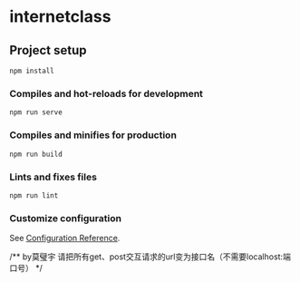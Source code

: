 # internetclass

## Project setup
```
npm install
```

### Compiles and hot-reloads for development
```
npm run serve
```

### Compiles and minifies for production
```
npm run build
```

### Lints and fixes files
```
npm run lint
```

### Customize configuration
See [Configuration Reference](https://cli.vuejs.org/config/).

/**
  by莫璧宇
  请把所有get、post交互请求的url变为接口名（不需要localhost:端口号）
*/
